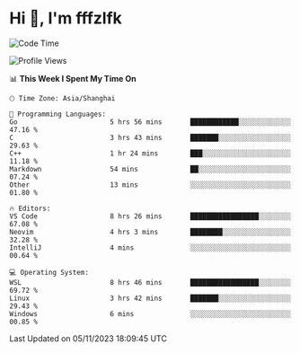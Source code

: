 # Hi 👋, I'm fffzlfk

<!--START_SECTION:waka-->
![Code Time](http://img.shields.io/badge/Code%20Time-543%20hrs%2058%20mins-blue)

![Profile Views](http://img.shields.io/badge/Profile%20Views-0-blue)

📊 **This Week I Spent My Time On** 

```text
🕑︎ Time Zone: Asia/Shanghai

💬 Programming Languages: 
Go                       5 hrs 56 mins       ████████████░░░░░░░░░░░░░   47.16 % 
C                        3 hrs 43 mins       ███████░░░░░░░░░░░░░░░░░░   29.63 % 
C++                      1 hr 24 mins        ███░░░░░░░░░░░░░░░░░░░░░░   11.18 % 
Markdown                 54 mins             ██░░░░░░░░░░░░░░░░░░░░░░░   07.24 % 
Other                    13 mins             ░░░░░░░░░░░░░░░░░░░░░░░░░   01.80 % 

🔥 Editors: 
VS Code                  8 hrs 26 mins       █████████████████░░░░░░░░   67.08 % 
Neovim                   4 hrs 3 mins        ████████░░░░░░░░░░░░░░░░░   32.28 % 
IntelliJ                 4 mins              ░░░░░░░░░░░░░░░░░░░░░░░░░   00.64 % 

💻 Operating System: 
WSL                      8 hrs 46 mins       █████████████████░░░░░░░░   69.72 % 
Linux                    3 hrs 42 mins       ███████░░░░░░░░░░░░░░░░░░   29.43 % 
Windows                  6 mins              ░░░░░░░░░░░░░░░░░░░░░░░░░   00.85 % 
```


 Last Updated on 05/11/2023 18:09:45 UTC
<!--END_SECTION:waka-->
